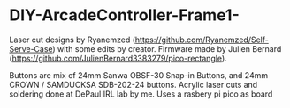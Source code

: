# DIY-ArcadeController-Frame1-
Laser cut designs by Ryanemzed (https://github.com/Ryanemzed/Self-Serve-Case) with some edits by creator. 
Firmware made by Julien Bernard (https://github.com/JulienBernard3383279/pico-rectangle).

Buttons are mix of 24mm Sanwa OBSF-30 Snap-in Buttons, and 24mm CROWN / SAMDUCKSA SDB-202-24 buttons.
Acrylic laser cuts and soldering done at DePaul IRL lab by me.
Uses a rasbery pi pico as board
